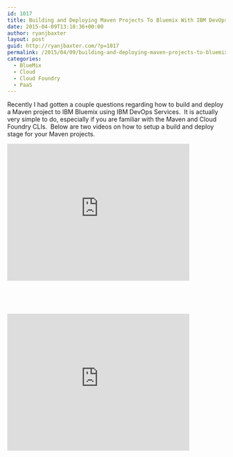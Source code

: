 ```yaml
---
id: 1017
title: Building and Deploying Maven Projects To Bluemix With IBM DevOps Services
date: 2015-04-09T13:10:36+00:00
author: ryanjbaxter
layout: post
guid: http://ryanjbaxter.com/?p=1017
permalink: /2015/04/09/building-and-deploying-maven-projects-to-bluemix-with-ibm-devops-services/
categories:
  - BlueMix
  - Cloud
  - Cloud Foundry
  - PaaS
---
```

Recently I had gotten a couple questions regarding how to build and deploy a Maven project to IBM Bluemix using IBM DevOps Services.  It is actually very simple to do, especially if you are familiar with the Maven and Cloud Foundry CLIs.  Below are two videos on how to setup a build and deploy stage for your Maven projects.

<iframe width="420" height="315" src="https://www.youtube.com/embed/3BKyFY6KMgM" frameborder="0" allowfullscreen></iframe>
</div>

&nbsp;

&nbsp;

<iframe width="420" height="315" src="https://www.youtube.com/embed/IaZDp919j8Y" frameborder="0" allowfullscreen></iframe>